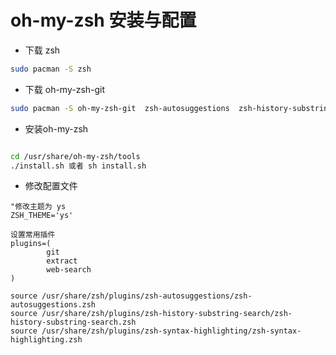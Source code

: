 # oh-my-zsh 安装与配置

- 下载 zsh

```bash
sudo pacman -S zsh
```


- 下载 oh-my-zsh-git

```bash
sudo pacman -S oh-my-zsh-git  zsh-autosuggestions  zsh-history-substring-search zsh-syntax-highlighting 

```

- 安装oh-my-zsh
```bash

cd /usr/share/oh-my-zsh/tools
./install.sh 或者 sh install.sh

```

- 修改配置文件
```vim
"修改主题为 ys 
ZSH_THEME='ys'

设置常用插件
plugins=(    
        git    
        extract    
        web-search     
)

source /usr/share/zsh/plugins/zsh-autosuggestions/zsh-autosuggestions.zsh
source /usr/share/zsh/plugins/zsh-history-substring-search/zsh-history-substring-search.zsh
source /usr/share/zsh/plugins/zsh-syntax-highlighting/zsh-syntax-highlighting.zsh  

```